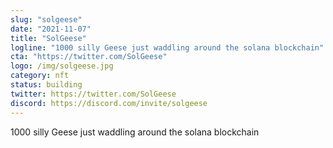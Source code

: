```yaml
---
slug: "solgeese"
date: "2021-11-07"
title: "SolGeese"
logline: "1000 silly Geese just waddling around the solana blockchain"
cta: "https://twitter.com/SolGeese"
logo: /img/solgeese.jpg
category: nft
status: building
twitter: https://twitter.com/SolGeese
discord: https://discord.com/invite/solgeese
---
```


1000 silly Geese just waddling around the solana blockchain
